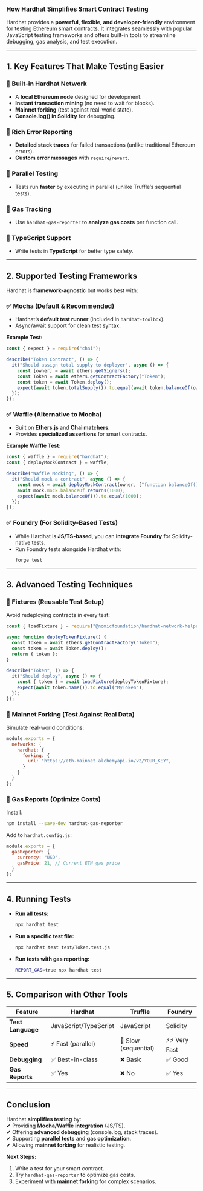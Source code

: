 ### **How Hardhat Simplifies Smart Contract Testing**  

Hardhat provides a **powerful, flexible, and developer-friendly** environment for testing Ethereum smart contracts. It integrates seamlessly with popular JavaScript testing frameworks and offers built-in tools to streamline debugging, gas analysis, and test execution.  

---

## **1. Key Features That Make Testing Easier**  

### **🔹 Built-in Hardhat Network**  
- A **local Ethereum node** designed for development.  
- **Instant transaction mining** (no need to wait for blocks).  
- **Mainnet forking** (test against real-world state).  
- **Console.log() in Solidity** for debugging.  

### **🔹 Rich Error Reporting**  
- **Detailed stack traces** for failed transactions (unlike traditional Ethereum errors).  
- **Custom error messages** with `require`/`revert`.  

### **🔹 Parallel Testing**  
- Tests run **faster** by executing in parallel (unlike Truffle’s sequential tests).  

### **🔹 Gas Tracking**  
- Use `hardhat-gas-reporter` to **analyze gas costs** per function call.  

### **🔹 TypeScript Support**  
- Write tests in **TypeScript** for better type safety.  

---

## **2. Supported Testing Frameworks**  

Hardhat is **framework-agnostic** but works best with:  

### **✅ Mocha (Default & Recommended)**  
- Hardhat’s **default test runner** (included in `hardhat-toolbox`).  
- Async/await support for clean test syntax.  

**Example Test:**  
```javascript
const { expect } = require("chai");

describe("Token Contract", () => {
  it("Should assign total supply to deployer", async () => {
    const [owner] = await ethers.getSigners();
    const Token = await ethers.getContractFactory("Token");
    const token = await Token.deploy();
    expect(await token.totalSupply()).to.equal(await token.balanceOf(owner.address));
  });
});
```

### **✅ Waffle (Alternative to Mocha)**  
- Built on **Ethers.js** and **Chai matchers**.  
- Provides **specialized assertions** for smart contracts.  

**Example Waffle Test:**  
```javascript
const { waffle } = require("hardhat");
const { deployMockContract } = waffle;

describe("Waffle Mocking", () => {
  it("Should mock a contract", async () => {
    const mock = await deployMockContract(owner, ["function balanceOf() returns (uint256)"]);
    await mock.mock.balanceOf.returns(1000);
    expect(await mock.balanceOf()).to.equal(1000);
  });
});
```

### **✅ Foundry (For Solidity-Based Tests)**  
- While Hardhat is **JS/TS-based**, you can **integrate Foundry** for Solidity-native tests.  
- Run Foundry tests alongside Hardhat with:  
  ```sh
  forge test
  ```

---

## **3. Advanced Testing Techniques**  

### **📌 Fixtures (Reusable Test Setup)**  
Avoid redeploying contracts in every test:  
```javascript
const { loadFixture } = require("@nomicfoundation/hardhat-network-helpers");

async function deployTokenFixture() {
  const Token = await ethers.getContractFactory("Token");
  const token = await Token.deploy();
  return { token };
}

describe("Token", () => {
  it("Should deploy", async () => {
    const { token } = await loadFixture(deployTokenFixture);
    expect(await token.name()).to.equal("MyToken");
  });
});
```

### **📌 Mainnet Forking (Test Against Real Data)**  
Simulate real-world conditions:  
```javascript
module.exports = {
  networks: {
    hardhat: {
      forking: {
        url: "https://eth-mainnet.alchemyapi.io/v2/YOUR_KEY",
      }
    }
  }
};
```

### **📌 Gas Reports (Optimize Costs)**  
Install:  
```sh
npm install --save-dev hardhat-gas-reporter
```
Add to `hardhat.config.js`:  
```javascript
module.exports = {
  gasReporter: {
    currency: "USD",
    gasPrice: 21, // Current ETH gas price
  }
};
```

---

## **4. Running Tests**  
- **Run all tests:**  
  ```sh
  npx hardhat test
  ```
- **Run a specific test file:**  
  ```sh
  npx hardhat test test/Token.test.js
  ```
- **Run tests with gas reporting:**  
  ```sh
  REPORT_GAS=true npx hardhat test
  ```

---

## **5. Comparison with Other Tools**  
| Feature          | Hardhat               | Truffle               | Foundry               |
|------------------|-----------------------|-----------------------|-----------------------|
| **Test Language**  | JavaScript/TypeScript | JavaScript            | Solidity              |
| **Speed**         | ⚡ Fast (parallel)    | 🐢 Slow (sequential)  | ⚡⚡ Very Fast         |
| **Debugging**     | ✅ Best-in-class      | ❌ Basic              | ✅ Good               |
| **Gas Reports**   | ✅ Yes                | ❌ No                 | ✅ Yes                |

---

## **Conclusion**  
Hardhat **simplifies testing** by:  
✔ Providing **Mocha/Waffle integration** (JS/TS).  
✔ Offering **advanced debugging** (console.log, stack traces).  
✔ Supporting **parallel tests** and **gas optimization**.  
✔ Allowing **mainnet forking** for realistic testing.  

**Next Steps:**  
1. Write a test for your smart contract.  
2. Try `hardhat-gas-reporter` to optimize gas costs.  
3. Experiment with **mainnet forking** for complex scenarios.  
